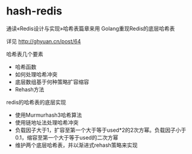 # hash-redis

通读«Redis设计与实现»哈希表篇章来用 Golang重现Redis的底层哈希表

详见 http://ghyuan.cn/post/64

哈希表几个要素
- 哈希函数
- 如何处理哈希冲突
- 底层数组基于何种策略扩容缩容
- Rehash方法

redis的哈希表的底层实现
- 使用Murmurhash3哈希算法
- 使用链地址法处理哈希冲突
- 负载因子大于1，扩容至第一个大于等于used*2的2次方幂。负载因子小于0.1，缩容至第一个大于等于used的二次方幂
- 维护两个底层哈希表，并以渐进式rehash策略来实现